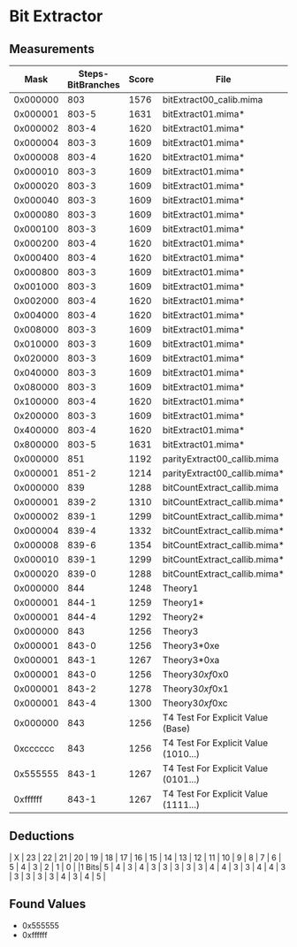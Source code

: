 # Bit Extractor

## Measurements

| Mask      | Steps-BitBranches | Score | File |
| --- | --- | --- | --- |
| 0x000000  | 803   | 1576  | bitExtract00_calib.mima |
| 0x000001  | 803-5 | 1631  | bitExtract01.mima* |
| 0x000002  | 803-4 | 1620  | bitExtract01.mima* |
| 0x000004  | 803-3 | 1609  | bitExtract01.mima* |
| 0x000008  | 803-4 | 1620  | bitExtract01.mima* |
| 0x000010  | 803-3 | 1609  | bitExtract01.mima* |
| 0x000020  | 803-3 | 1609  | bitExtract01.mima* |
| 0x000040  | 803-3 | 1609  | bitExtract01.mima* |
| 0x000080  | 803-3 | 1609  | bitExtract01.mima* |
| 0x000100  | 803-3 | 1609  | bitExtract01.mima* |
| 0x000200  | 803-4 | 1620  | bitExtract01.mima* |
| 0x000400  | 803-4 | 1620  | bitExtract01.mima* |
| 0x000800  | 803-3 | 1609  | bitExtract01.mima* |
| 0x001000  | 803-3 | 1609  | bitExtract01.mima* |
| 0x002000  | 803-4 | 1620  | bitExtract01.mima* |
| 0x004000  | 803-4 | 1620  | bitExtract01.mima* |
| 0x008000  | 803-3 | 1609  | bitExtract01.mima* |
| 0x010000  | 803-3 | 1609  | bitExtract01.mima* |
| 0x020000  | 803-3 | 1609  | bitExtract01.mima* |
| 0x040000  | 803-3 | 1609  | bitExtract01.mima* |
| 0x080000  | 803-3 | 1609  | bitExtract01.mima* |
| 0x100000  | 803-4 | 1620  | bitExtract01.mima* |
| 0x200000  | 803-3 | 1609  | bitExtract01.mima* |
| 0x400000  | 803-4 | 1620  | bitExtract01.mima* |
| 0x800000  | 803-5 | 1631  | bitExtract01.mima* |
| 0x000000  | 851   | 1192  | parityExtract00_callib.mima |
| 0x000001  | 851-2 | 1214  | parityExtract00_callib.mima* |
| 0x000000  | 839   | 1288  | bitCountExtract_callib.mima |
| 0x000001  | 839-2 | 1310  | bitCountExtract_callib.mima* |
| 0x000002  | 839-1 | 1299  | bitCountExtract_callib.mima* |
| 0x000004  | 839-4 | 1332  | bitCountExtract_callib.mima* |
| 0x000008  | 839-6 | 1354  | bitCountExtract_callib.mima* |
| 0x000010  | 839-1 | 1299  | bitCountExtract_callib.mima* |
| 0x000020  | 839-0 | 1288  | bitCountExtract_callib.mima* |
| 0x000000  | 844   | 1248  | Theory1 |
| 0x000001  | 844-1 | 1259  | Theory1* |
| 0x000001  | 844-4 | 1292  | Theory2* |
| 0x000000  | 843   | 1256  | Theory3 |
| 0x000001  | 843-0 | 1256  | Theory3*0xe |
| 0x000001  | 843-1 | 1267  | Theory3*0xa |
| 0x000001  | 843-0 | 1256  | Theory3*0xf*0x0 |
| 0x000001  | 843-2 | 1278  | Theory3*0xf*0x1 |
| 0x000001  | 843-4 | 1300  | Theory3*0xf*0xc |
| 0x000000  | 843   | 1256  | T4 Test For Explicit Value (Base) |
| 0xcccccc  | 843   | 1256  | T4 Test For Explicit Value (1010...) |
| 0x555555  | 843-1 | 1267  | T4 Test For Explicit Value (0101...) |
| 0xffffff  | 843-1 | 1267  | T4 Test For Explicit Value (1111...) |

## Deductions

| X | 23 | 22 | 21 | 20 | 19 | 18 | 17 | 16 | 15 | 14 | 13 | 12 | 11 | 10 |  9 |  8 |  7 |  6 |  5 |  4 |  3 |  2 |  1 |  0 |
|1 Bits| 5  | 4  | 3  | 4  | 3  | 3  | 3  | 3  | 3  | 4  | 4  | 3  | 3  | 4  | 4  | 3  | 3  | 3  | 3  | 3  | 4  | 3  | 4  | 5 |

## Found Values
* 0x555555
* 0xffffff
